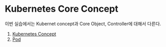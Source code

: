 # Kubernetes Core Concept
이번 실습에서는 Kubernet concept과 Core Object, Controller에 대해서 다른다. 

  1. [Kubernetes Concept](0-concept.md)
  2. [Pod](1-pod.md)
  